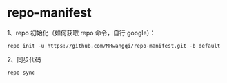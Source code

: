 # repo-manifest


1、repo 初始化（如何获取 repo 命令，自行 google）：

```
repo init -u https://github.com/MRwangqi/repo-manifest.git -b default
```
2、同步代码
```
repo sync
```

